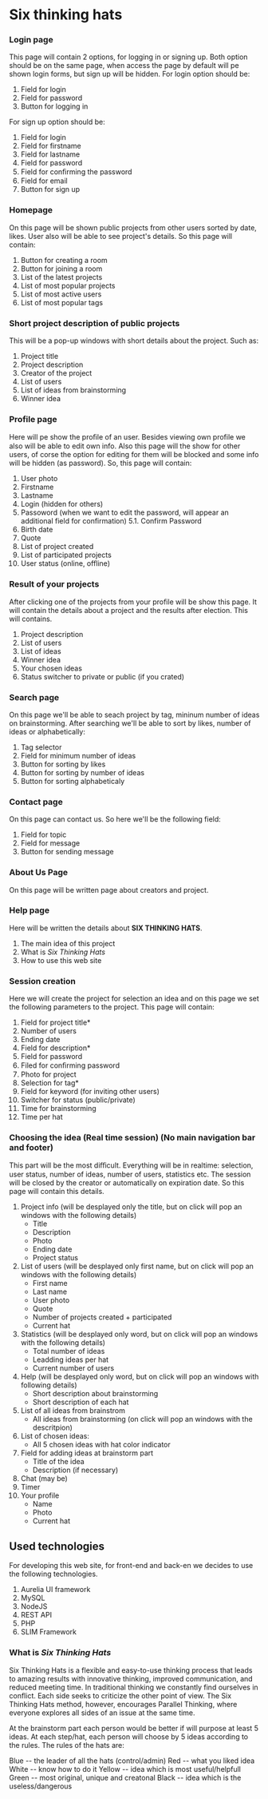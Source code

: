 # Six thinking hats
### Login page

This page will contain 2 options, for logging in or	signing	up. Both option should be on the same page, when access the page by default will pe shown login forms, but sign up will be hidden. For login option should be:

1.	Field for login
2.	Field for password
3.	Button for logging in

For sign up option should be:

1.	Field for login
2.	Field for firstname
3.	Field for lastname
4.	Field for password
5.	Field for conﬁrming the password
6.	Field for email
7.	Button for sign up

### Homepage

On this page will be shown public projects from other users sorted by date, likes. User also will be able to see project's details. So this page will contain:

1.	Button for creating a room
2.	Button for joining a room
3.	List of the latest projects
4.	List of most popular projects
5.	List of most active users
6.	List of most popular tags

### Short project description of public projects

This will be a pop-up windows with short details about the project. Such as:

1. Project title
2. Project description
3. Creator of the project
4. List of users
5. List of ideas from brainstorming
6. Winner idea

### Profile page

Here will pe show the proﬁle of an user. Besides viewing own profile we also will be able to edit own info.	Also this page will the show for other users, of corse the option for editing for them will be blocked and some info will be hidden (as password). So, this page will contain:

1.	User photo
2.	Firstname
3.	Lastname
4.	Login (hidden for others)
5.	Passoword (when we want to edit the password, will appear an additional field for confirmation)
    5.1. Confirm Password
6.	Birth date
7.	Quote
8.	List of project created
9.	List of participated projects
10.	User status (online, offline)

### Result of your projects

After clicking one of the projects from your profile will be show this page. It will contain the details about a project and the results after election. This will contains.

1.	Project	description
2.	List of users
3.	List of ideas
4.	Winner idea
5.	Your chosen ideas
6.	Status switcher to private or public (if you crated)

### Search page

On this page we'll be able to seach project by tag, mininum number of ideas on brainstorming. After searching we'll be able to sort by likes, number of ideas or alphabetically:

1. Tag selector
2. Field for minimum number of ideas
3. Button for sorting by likes
4. Button for sorting by number of ideas
5. Button for sorting alphabeticaly

### Contact page

On this page can contact us. So here we'll be the following field:

1. Field for topic
2. Field for message
3. Button for sending message

### About Us Page

On this page will be written page about creators and project.

### Help page

Here will be written the details about **SIX THINKING HATS**.

1.	The main idea of this project
2.	What is *Six Thinking Hats*
3.	How to use this web site

### Session creation

Here we will create the project for selection an idea and on this page we set the following parameters to the project. This	page will contain:

1.	Field for project title*
2.	Number of users
3.	Ending date
4.	Field for description*
5.	Field for password
6.	Filed for conﬁrming password
7.	Photo for project
8.	Selection for tag*
9.	Field for keyword (for inviting other users)
10.	Switcher for status (public/private)
11.	Time for brainstorming
12.	Time per hat

### Choosing the idea (Real time session) (No main navigation bar and footer)

This part will be the most diﬀicult. Everything will be in realtime: selection, user status, number of ideas, number of users, statistics etc. The session will be closed by the creator or automatically on expiration date. So this page will contain this details.

1.	Project info (will be desplayed only the title, but on click will pop an windows with the following details)
    + Title
    + Description
    + Photo
    + Ending date
    + Project status
2. List of users (will be desplayed only first name, but on click will pop an windows with the following details)
    + First name
    + Last name
    + User photo
    + Quote
    + Number of projects created + participated
    + Current hat
4. Statistics (will be desplayed only word, but on click will pop an windows with the following details)
    + Total number of ideas
    + Leadding ideas per hat
    + Current number of users
5. Help (will be desplayed only word, but on click will pop an windows with following details)
    + Short description about brainstorming
    + Short description of each hat
6. List of all ideas from brainstrom
    + All ideas from brainstorming (on click will pop an windows with the descritpion)
7. List of chosen ideas:
    + All 5 chosen ideas with hat color indicator
7. Field for adding ideas at brainstorm	part
    + Title of the idea
    + Description (if necessary)
8. Chat (may be)
9. Timer
10. Your profile
    + Name
    + Photo
    + Current hat


## Used technologies

For developing this web site, for front-end and back-en we decides to use the following technologies.

1. Aurelia UI framework
2. MySQL
3. NodeJS
4. REST API
5. PHP
6. SLIM Framework

### What is *Six Thinking Hats*

Six Thinking Hats is a flexible and easy-to-use thinking process that leads to amazing results with innovative thinking, improved communication, and reduced meeting time. In traditional thinking we constantly find ourselves in conflict. Each side seeks to criticize the other point of view. The Six Thinking Hats method, however, encourages Parallel Thinking, where everyone explores all sides of an issue at the same time.

At the brainstorm part each person would be better if will purpose at least 5 ideas. At each step/hat, each person will choose by 5 ideas according to the rules. The rules of the hats are:

Blue -- the leader of all the hats (control/admin)
Red -- what you liked idea
White -- know how to do it
Yellow -- idea which is most useful/helpfull
Green -- most original, unique and creatonal
Black -- idea which is the useless/dangerous
